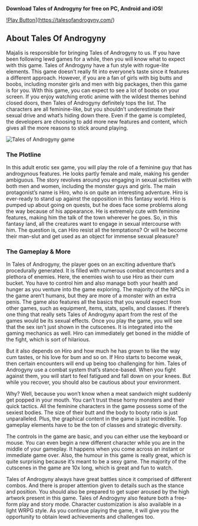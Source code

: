 **Download Tales of Androgyny for free on PC, Android and iOS!**

[!Play Button](https://i.ibb.co/RTH762k/play-now-button.png)](https://talesofandrogyny.com/)

## About Tales Of Androgyny

Majalis is responsible for bringing Tales of Androgyny to us. If you have been following lewd games for a while, then you will know what to expect with this game. Tales of Androgyny have a fun style with rogue-lite elements. This game doesn’t really fit into everyone’s taste since it features a different approach. However, if you are a fan of girls with big butts and boobs, including monster girls and men with big packages, then this game is for you.
With this game, you can expect to see a lot of boobs on your screen. If you enjoy watching erotic anime with the wildest themes behind closed doors, then Tales of Androgyny definitely tops the list. The characters are all feminine-like, but you shouldn’t underestimate their sexual drive and what’s hiding down there. Even if the game is completed, the developers are choosing to add more new features and content, which gives all the more reasons to stick around playing.

![Tales of Androgyny game](https://talesofandrogyny.com/wp-content/uploads/tales-of-androgyny-game-banner.jpg)

### The Plotline

In this adult erotic sex game, you will play the role of a feminine guy that has androgynous features. He looks partly female and male, making his gender ambiguous. The story revolves around you engaging in sexual activities with both men and women, including the monster guys and girls. The main protagonist’s name is Hiro, who is on quite an interesting adventure. Hiro is ever-ready to stand up against the opposition in this fantasy world.
Hiro is pumped up about going on quests, but he does face some problems along the way because of his appearance. He is extremely cute with feminine features, making him the talk of the town wherever he goes. So, in this fantasy land, all the creatures want to engage in sexual intercourse with him. The question is, can Hiro resist all the temptations? Or will he become their man-slut and get used as an object for immense sexual pleasure?

### The Gameplay & More

In Tales of Androgyny, the player goes on an exciting adventure that’s procedurally generated. It is filled with numerous combat encounters and a plethora of enemies. Here, the enemies wish to use Hiro as their cum bucket. You have to control him and also manage both your health and hunger as you venture into the game exploring. The majority of the NPCs in the game aren’t humans, but they are more of a monster with an extra penis.
The game also features all the basics that you would expect from other games, such as equipment, items, stats, spells, and classes. If there’s one thing that really sets Tales of Androgyny apart from the rest of the games would be its sexual effects. Once you play the game, you will see that the sex isn’t just shown in the cutscenes. It is integrated into the gaming mechanics as well. Hiro can immediately get boned in the middle of the fight, which is sort of hilarious.

But it also depends on Hiro and how much he has grown to like the way cum tastes, or his love for bum and so on. If Hiro starts to become weak, then certain encounters will end up being too challenging for him. Tales of Androgyny use a combat system that’s stance-based. When you fight against them, you will start to feel fatigued and fall down on your knees. But while you recover, you should also be cautious about your environment.

Why? Well, because you won’t know when a meat sandwich might suddenly get popped in your mouth. You can’t trust these horny monsters and their quick tactics. All the feminine characters in the game possess some of the sexiest bodies. The size of their butt and the body to booty ratio is just unparalleled. Plus, the graphical content in the game is just incredible. Top gameplay elements have to be the ton of classes and strategic diversity.

The controls in the game are basic, and you can either use the keyboard or mouse. You can even begin a new different character while you are in the middle of your gameplay. It happens when you come across an instant or immediate game over. Also, the humour in this game is really great, which is quite surprising because it’s meant to be a sexy game. The majority of the cutscenes in the game are 10x long, which is great and fun to watch.

Tales of Androgyny always have great battles since it comprised of different combos. And there is proper attention given to details such as the stance and position. You should also be prepared to get super aroused by the high artwork present in this game. Tales of Androgyny also feature both a free-form play and story mode. Character customization is also available in a light WRPG style. As you continue playing the game, it will give you the opportunity to obtain lewd achievements and challenges too.
